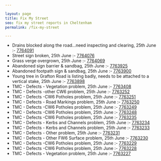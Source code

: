 ```yaml
---

layout: page
title: Fix My Street
seo: fix my street reports in Cheltenham
permalink: /fix-my-street

---
```


<!-- fix_marker starts -->

- Drains blocked along the road…need inspecting and clearing, 25th June :- [7764091](https://www.fixmystreet.com/report/7764091)
- Street sign broken, 25th June :- [7764076](https://www.fixmystreet.com/report/7764076)
- Grass verge overgrown, 25th June :- [7764069](https://www.fixmystreet.com/report/7764069)
- Abandoned sign barrier & sandbag, 25th June :- [7763925](https://www.fixmystreet.com/report/7763925)
- Abandoned footpath sign & sandbag, 25th June :- [7763900](https://www.fixmystreet.com/report/7763900)
- Young tree in Grafton Road is listing badly, needs to be attached to a vertical stake, 25th June :- [7763898](https://www.fixmystreet.com/report/7763898)
- TMC - Defects - Vegetation problem, 25th June :- [7763408](https://www.fixmystreet.com/report/7763408)
- TMC - Defects -other CW6 problem, 25th June :- [7763252](https://www.fixmystreet.com/report/7763252)
- TMC - Defects -CW6 Potholes  problem, 25th June :- [7763251](https://www.fixmystreet.com/report/7763251)
- TMC - Defects - Road Markings problem, 25th June :- [7763250](https://www.fixmystreet.com/report/7763250)
- TMC - Defects -CW6 Potholes  problem, 25th June :- [7763249](https://www.fixmystreet.com/report/7763249)
- TMC - Defects -CW6 Potholes  problem, 25th June :- [7763248](https://www.fixmystreet.com/report/7763248)
- TMC - Defects -CW6 Potholes  problem, 25th June :- [7763235](https://www.fixmystreet.com/report/7763235)
- TMC - Defects - Kerbs and Channels problem, 25th June :- [7763234](https://www.fixmystreet.com/report/7763234)
- TMC - Defects - Kerbs and Channels problem, 25th June :- [7763233](https://www.fixmystreet.com/report/7763233)
- TMC - Defects - Other problem, 25th June :- [7763231](https://www.fixmystreet.com/report/7763231)
- TMC - Defects - Other FW6  Surface problem, 25th June :- [7763230](https://www.fixmystreet.com/report/7763230)
- TMC - Defects -CW6 Potholes  problem, 25th June :- [7763229](https://www.fixmystreet.com/report/7763229)
- TMC - Defects -CW6 Potholes  problem, 25th June :- [7763228](https://www.fixmystreet.com/report/7763228)
- TMC - Defects - Vegetation problem, 25th June :- [7763227](https://www.fixmystreet.com/report/7763227)

<!-- fix_marker ends -->